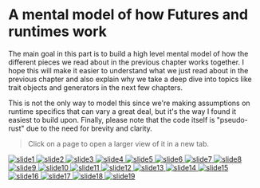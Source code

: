 # A mental model of how Futures and runtimes work

The main goal in this part is to build a high level
mental model of how the different pieces we read about in the previous chapter
works together. I hope this will make it easier to understand what we just read
about in the previous chapter and also explain why we take a deep dive into topics
like trait objects and generators in the next few chapters.

This is not the only way to model this since we're making assumptions on runtime
specifics that can vary a great deal, but it's the way I found it easiest to
build upon. Finally, please note that the code itself is "pseudo-rust" due to
the need for brevity and clarity.

>Click on a page to open a larger view of it in a new tab.

<a href="./assets/slides/Slide1.PNG" target="_blank">
 <img src="./assets/slides/Slide1.PNG" alt="slide1"/>
</a>
<a href="./assets/slides/Slide2.PNG" target="_blank">
 <img src="./assets/slides/Slide2.PNG" alt="slide2"/>
</a>
<a href="./assets/slides/Slide3.PNG" target="_blank">
 <img src="./assets/slides/Slide3.PNG" alt="slide3"/>
</a>
<a href="./assets/slides/Slide4.PNG" target="_blank">
 <img src="./assets/slides/Slide4.PNG" alt="slide4"/>
</a>
<a href="./assets/slides/Slide5.PNG" target="_blank">
 <img src="./assets/slides/Slide5.PNG" alt="slide5"/>
</a>
<a href="./assets/slides/Slide6.PNG" target="_blank">
 <img src="./assets/slides/Slide6.PNG" alt="slide6"/>
</a>
<a href="./assets/slides/Slide7.PNG" target="_blank">
 <img src="./assets/slides/Slide7.PNG" alt="slide7"/>
</a>
<a href="./assets/slides/Slide8.PNG" target="_blank">
 <img src="./assets/slides/Slide8.PNG" alt="slide8"/>
</a>
<a href="./assets/slides/Slide9.PNG" target="_blank">
 <img src="./assets/slides/Slide9.PNG" alt="slide9"/>
</a>
<a href="./assets/slides/Slide10.PNG" target="_blank">
 <img src="./assets/slides/Slide10.PNG" alt="slide10"/>
</a>
<a href="./assets/slides/Slide11.PNG" target="_blank">
 <img src="./assets/slides/Slide11.PNG" alt="slide11"/>
</a>
<a href="./assets/slides/Slide12.PNG" target="_blank">
 <img src="./assets/slides/Slide12.PNG" alt="slide12"/>
</a>
<a href="./assets/slides/Slide13.PNG" target="_blank">
 <img src="./assets/slides/Slide13.PNG" alt="slide13"/>
</a>
<a href="./assets/slides/Slide14.PNG" target="_blank">
 <img src="./assets/slides/Slide14.PNG" alt="slide14"/>
</a>
<a href="./assets/slides/Slide15.PNG" target="_blank">
 <img src="./assets/slides/Slide15.PNG" alt="slide15"/>
</a>
<a href="./assets/slides/Slide16.PNG" target="_blank">
 <img src="./assets/slides/Slide16.PNG" alt="slide16"/>
</a>
<a href="./assets/slides/Slide17.PNG" target="_blank">
 <img src="./assets/slides/Slide17.PNG" alt="slide17"/>
</a>
<a href="./assets/slides/Slide18.PNG" target="_blank">
 <img src="./assets/slides/Slide18.PNG" alt="slide18"/>
</a>
<a href="./assets/slides/Slide19.PNG" target="_blank">
 <img src="./assets/slides/Slide19.PNG" alt="slide19"/>
</a>
